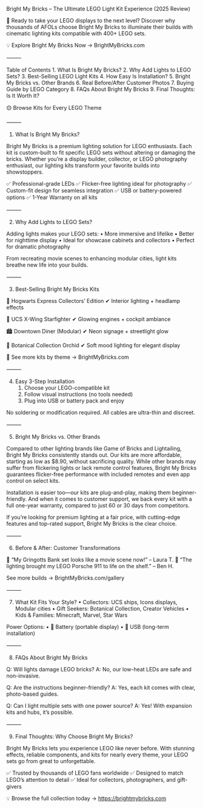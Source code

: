 Bright My Bricks – The Ultimate LEGO Light Kit Experience (2025 Review)

🧱 Ready to take your LEGO displays to the next level? Discover why thousands of AFOLs choose Bright My Bricks to illuminate their builds with cinematic lighting kits compatible with 400+ LEGO sets.

💡 Explore Bright My Bricks Now → BrightMyBricks.com

⸻

Table of Contents
	1.	What Is Bright My Bricks?
	2.	Why Add Lights to LEGO Sets?
	3.	Best-Selling LEGO Light Kits
	4.	How Easy Is Installation?
	5.	Bright My Bricks vs. Other Brands
	6.	Real Before/After Customer Photos
	7.	Buying Guide by LEGO Category
	8.	FAQs About Bright My Bricks
	9.	Final Thoughts: Is It Worth It?

🟡 Browse Kits for Every LEGO Theme

⸻

1. What Is Bright My Bricks?

Bright My Bricks is a premium lighting solution for LEGO enthusiasts. Each kit is custom-built to fit specific LEGO sets without altering or damaging the bricks. Whether you’re a display builder, collector, or LEGO photography enthusiast, our lighting kits transform your favorite builds into showstoppers.

✅ Professional-grade LEDs
✅ Flicker-free lighting ideal for photography
✅ Custom-fit design for seamless integration
✅ USB or battery-powered options
✅ 1-Year Warranty on all kits

⸻

2. Why Add Lights to LEGO Sets?

Adding lights makes your LEGO sets:
	•	More immersive and lifelike
	•	Better for nighttime display
	•	Ideal for showcase cabinets and collectors
	•	Perfect for dramatic photography

From recreating movie scenes to enhancing modular cities, light kits breathe new life into your builds.

⸻

3. Best-Selling Bright My Bricks Kits

🏰 Hogwarts Express Collectors’ Edition
✔ Interior lighting + headlamp effects

🚀 UCS X-Wing Starfighter
✔ Glowing engines + cockpit ambiance

🏙️ Downtown Diner (Modular)
✔ Neon signage + streetlight glow

🌸 Botanical Collection Orchid
✔ Soft mood lighting for elegant display

🎁 See more kits by theme → BrightMyBricks.com

⸻

4. Easy 3-Step Installation
	1.	Choose your LEGO-compatible kit
	2.	Follow visual instructions (no tools needed)
	3.	Plug into USB or battery pack and enjoy

No soldering or modification required. All cables are ultra-thin and discreet.

⸻

5. Bright My Bricks vs. Other Brands

Compared to other lighting brands like Game of Bricks and Lightailing, Bright My Bricks consistently stands out. Our kits are more affordable, starting as low as $8.90, without sacrificing quality. While other brands may suffer from flickering lights or lack remote control features, Bright My Bricks guarantees flicker-free performance with included remotes and even app control on select kits.

Installation is easier too—our kits are plug-and-play, making them beginner-friendly. And when it comes to customer support, we back every kit with a full one-year warranty, compared to just 60 or 30 days from competitors.

If you’re looking for premium lighting at a fair price, with cutting-edge features and top-rated support, Bright My Bricks is the clear choice.

⸻

6. Before & After: Customer Transformations

📸 “My Gringotts Bank set looks like a movie scene now!” – Laura T.
📸 “The lighting brought my LEGO Porsche 911 to life on the shelf.” – Ben H.

See more builds → BrightMyBricks.com/gallery

⸻

7. What Kit Fits Your Style?
	•	Collectors: UCS ships, Icons displays, Modular cities
	•	Gift Seekers: Botanical Collection, Creator Vehicles
	•	Kids & Families: Minecraft, Marvel, Star Wars

Power Options:
	•	🔋 Battery (portable display)
	•	🔌 USB (long-term installation)

⸻

8. FAQs About Bright My Bricks

Q: Will lights damage LEGO bricks?
A: No, our low-heat LEDs are safe and non-invasive.

Q: Are the instructions beginner-friendly?
A: Yes, each kit comes with clear, photo-based guides.

Q: Can I light multiple sets with one power source?
A: Yes! With expansion kits and hubs, it’s possible.

⸻

9. Final Thoughts: Why Choose Bright My Bricks?

Bright My Bricks lets you experience LEGO like never before. With stunning effects, reliable components, and kits for nearly every theme, your LEGO sets go from great to unforgettable.

✅ Trusted by thousands of LEGO fans worldwide
✅ Designed to match LEGO’s attention to detail
✅ Ideal for collectors, photographers, and gift-givers

💡 Browse the full collection today → https://brightmybricks.com
